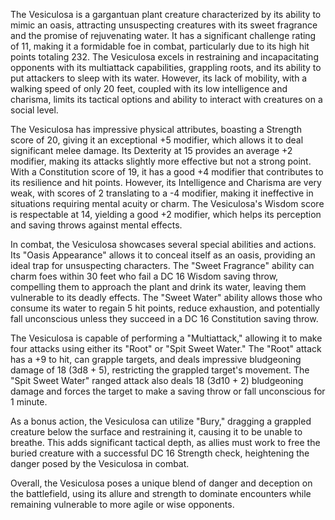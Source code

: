 The Vesiculosa is a gargantuan plant creature characterized by its ability to mimic an oasis, attracting unsuspecting creatures with its sweet fragrance and the promise of rejuvenating water. It has a significant challenge rating of 11, making it a formidable foe in combat, particularly due to its high hit points totaling 232. The Vesiculosa excels in restraining and incapacitating opponents with its multiattack capabilities, grappling roots, and its ability to put attackers to sleep with its water. However, its lack of mobility, with a walking speed of only 20 feet, coupled with its low intelligence and charisma, limits its tactical options and ability to interact with creatures on a social level.

The Vesiculosa has impressive physical attributes, boasting a Strength score of 20, giving it an exceptional +5 modifier, which allows it to deal significant melee damage. Its Dexterity at 15 provides an average +2 modifier, making its attacks slightly more effective but not a strong point. With a Constitution score of 19, it has a good +4 modifier that contributes to its resilience and hit points. However, its Intelligence and Charisma are very weak, with scores of 2 translating to a -4 modifier, making it ineffective in situations requiring mental acuity or charm. The Vesiculosa's Wisdom score is respectable at 14, yielding a good +2 modifier, which helps its perception and saving throws against mental effects.

In combat, the Vesiculosa showcases several special abilities and actions. Its "Oasis Appearance" allows it to conceal itself as an oasis, providing an ideal trap for unsuspecting characters. The "Sweet Fragrance" ability can charm foes within 30 feet who fail a DC 16 Wisdom saving throw, compelling them to approach the plant and drink its water, leaving them vulnerable to its deadly effects. The "Sweet Water" ability allows those who consume its water to regain 5 hit points, reduce exhaustion, and potentially fall unconscious unless they succeed in a DC 16 Constitution saving throw.

The Vesiculosa is capable of performing a "Multiattack," allowing it to make four attacks using either its "Root" or "Spit Sweet Water." The "Root" attack has a +9 to hit, can grapple targets, and deals impressive bludgeoning damage of 18 (3d8 + 5), restricting the grappled target's movement. The "Spit Sweet Water" ranged attack also deals 18 (3d10 + 2) bludgeoning damage and forces the target to make a saving throw or fall unconscious for 1 minute. 

As a bonus action, the Vesiculosa can utilize "Bury," dragging a grappled creature below the surface and restraining it, causing it to be unable to breathe. This adds significant tactical depth, as allies must work to free the buried creature with a successful DC 16 Strength check, heightening the danger posed by the Vesiculosa in combat.

Overall, the Vesiculosa poses a unique blend of danger and deception on the battlefield, using its allure and strength to dominate encounters while remaining vulnerable to more agile or wise opponents.